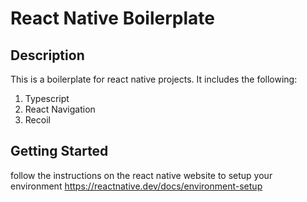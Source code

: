 # React Native Boilerplate

## Description

This is a boilerplate for react native projects. It includes the following:

1. Typescript
2. React Navigation
3. Recoil

## Getting Started

follow the instructions on the react native website to setup your environment
https://reactnative.dev/docs/environment-setup
